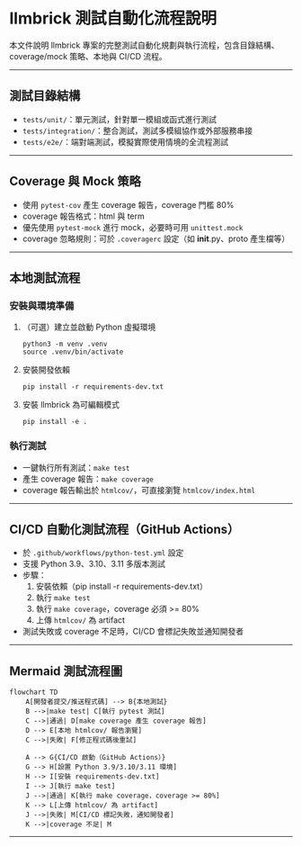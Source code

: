 # llmbrick 測試自動化流程說明

本文件說明 llmbrick 專案的完整測試自動化規劃與執行流程，包含目錄結構、coverage/mock 策略、本地與 CI/CD 流程。

---

## 測試目錄結構

- `tests/unit/`：單元測試，針對單一模組或函式進行測試
- `tests/integration/`：整合測試，測試多模組協作或外部服務串接
- `tests/e2e/`：端對端測試，模擬實際使用情境的全流程測試

---

## Coverage 與 Mock 策略

- 使用 `pytest-cov` 產生 coverage 報告，coverage 門檻 80%
- coverage 報告格式：html 與 term
- 優先使用 `pytest-mock` 進行 mock，必要時可用 `unittest.mock`
- coverage 忽略規則：可於 `.coveragerc` 設定（如 __init__.py、proto 產生檔等）

---

## 本地測試流程

### 安裝與環境準備

1. （可選）建立並啟動 Python 虛擬環境
   ```
   python3 -m venv .venv
   source .venv/bin/activate
   ```
2. 安裝開發依賴
   ```
   pip install -r requirements-dev.txt
   ```
3. 安裝 llmbrick 為可編輯模式
   ```
   pip install -e .
   ```

### 執行測試

- 一鍵執行所有測試：`make test`
- 產生 coverage 報告：`make coverage`
- coverage 報告輸出於 `htmlcov/`，可直接瀏覽 `htmlcov/index.html`

---

## CI/CD 自動化測試流程（GitHub Actions）

- 於 `.github/workflows/python-test.yml` 設定
- 支援 Python 3.9、3.10、3.11 多版本測試
- 步驟：
  1. 安裝依賴（pip install -r requirements-dev.txt）
  2. 執行 `make test`
  3. 執行 `make coverage`，coverage 必須 >= 80%
  4. 上傳 `htmlcov/` 為 artifact
- 測試失敗或 coverage 不足時，CI/CD 會標記失敗並通知開發者

---

## Mermaid 測試流程圖

```mermaid
flowchart TD
    A[開發者提交/推送程式碼] --> B{本地測試}
    B -->|make test| C[執行 pytest 測試]
    C -->|通過| D[make coverage 產生 coverage 報告]
    D --> E[本地 htmlcov/ 報告瀏覽]
    C -->|失敗| F[修正程式碼後重試]

    A --> G{CI/CD 啟動（GitHub Actions）}
    G --> H[設置 Python 3.9/3.10/3.11 環境]
    H --> I[安裝 requirements-dev.txt]
    I --> J[執行 make test]
    J -->|通過| K[執行 make coverage，coverage >= 80%]
    K --> L[上傳 htmlcov/ 為 artifact]
    J -->|失敗| M[CI/CD 標記失敗，通知開發者]
    K -->|coverage 不足| M
```

---